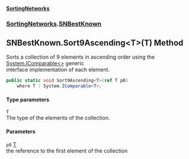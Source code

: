 #### [SortingNetworks](index.md 'index')
### [SortingNetworks](SortingNetworks.md 'SortingNetworks').[SNBestKnown](SortingNetworks_SNBestKnown.md 'SortingNetworks.SNBestKnown')
## SNBestKnown.Sort9Ascending&lt;T&gt;(T) Method
Sorts a collection of 9 elements in ascending order using the [System.IComparable&lt;&gt;](https://docs.microsoft.com/en-us/dotnet/api/System.IComparable-1 'System.IComparable`1') generic  
interface implementation of each element.  
```csharp
public static void Sort9Ascending<T>(ref T p0)
    where T : System.IComparable<T>;
```
#### Type parameters
<a name='SortingNetworks_SNBestKnown_Sort9Ascending_T_(T)_T'></a>
`T`  
The type of the elements of the collection.
  
#### Parameters
<a name='SortingNetworks_SNBestKnown_Sort9Ascending_T_(T)_p0'></a>
`p0` [T](SortingNetworks_SNBestKnown_Sort9Ascending_T_(T).md#SortingNetworks_SNBestKnown_Sort9Ascending_T_(T)_T 'SortingNetworks.SNBestKnown.Sort9Ascending&lt;T&gt;(T).T')  
the reference to the first element of the collection
  
